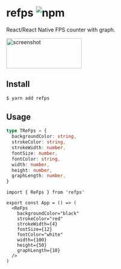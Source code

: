 # refps ![npm](https://flat.badgen.net/npm/v/refps)

React/React Native FPS counter with graph.

<img src="screenshot.png" width="200" height="80" alt="screenshot"/>

## Install

```sh
$ yarn add refps
```

## Usage

```ts
type TReFps = {
  backgroundColor: string,
  strokeColor: string,
  strokeWidth: number,
  fontSize: number,
  fontColor: string,
  width: number,
  height: number,
  graphLength: number,
}
```

```tsx
import { ReFps } from 'refps'

export const App = () => (
  <ReFps
    backgroundColor="black"
    strokeColor="red"
    strokeWidth={4}
    fontSize={12}
    fontColor="white"
    width={100}
    height={50}
    graphLength={10}
  />
)
```
